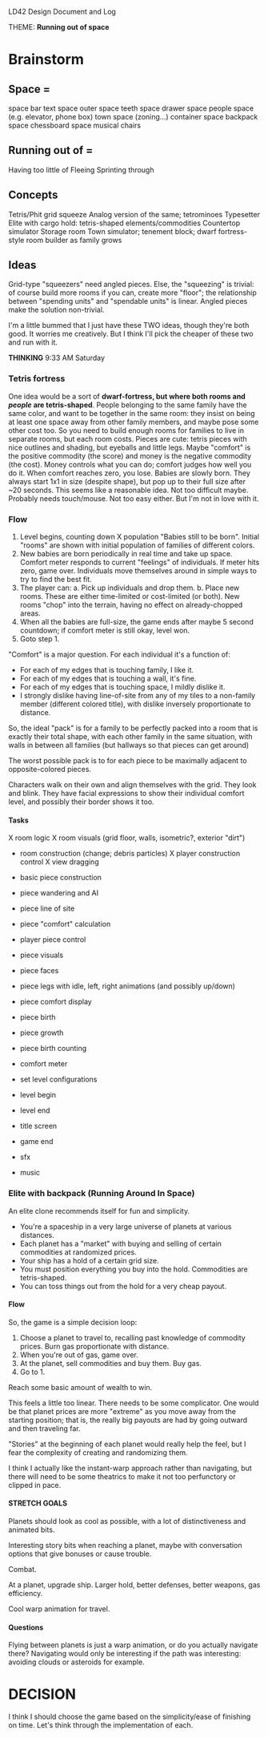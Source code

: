LD42 Design Document and Log

THEME: **Running out of space**

# Brainstorm

## Space =
space bar
text space
outer space
teeth space
drawer space
people space (e.g. elevator, phone box)
town space (zoning...)
container space
backpack space
chessboard space
musical chairs

## Running out of =
Having too little of
Fleeing
Sprinting through

## Concepts

Tetris/Phit grid squeeze
Analog version of the same; tetrominoes
Typesetter
Elite with cargo hold: tetris-shaped elements/commodities
Countertop simulator
Storage room
Town simulator; tenement block; dwarf fortress-style room builder as family grows

## Ideas

Grid-type "squeezers" need angled pieces. Else, the "squeezing" is trivial: of course build more rooms if you can, create more "floor"; the relationship between "spending units" and "spendable units" is linear. Angled pieces make the solution non-trivial.

I'm a little bummed that I just have these TWO ideas, though they're both good. It worries me creatively. But I think I'll pick the cheaper of these two and run with it.

**THINKING** 9:33 AM Saturday

### Tetris fortress

One idea would be a sort of **dwarf-fortress, but where both rooms and _people_ are tetris-shaped**. People belonging to the same family have the same color, and want to be together in the same room: they insist on being at least one space away from other family members, and maybe pose some other cost too. So you need to build enough rooms for families to live in separate rooms, but each room costs. Pieces are cute: tetris pieces with nice outlines and shading, but eyeballs and little legs. Maybe "comfort" is the positive commodity (the score) and money is the negative commodity (the cost). Money controls what you can do; comfort judges how well you do it. When comfort reaches zero, you lose. Babies are slowly born. They always start 1x1 in size (despite shape), but pop up to their full size after ~20 seconds. This seems like a reasonable idea. Not too difficult maybe. Probably needs touch/mouse. Not too easy either. But I'm not in love with it.

### Flow

1. Level begins, counting down X population "Babies still to be born". Initial "rooms" are shown with initial population of families of different colors.
2. New babies are born periodically in real time and take up space. Comfort meter responds to current "feelings" of individuals. If meter hits zero, game over. Individuals move themselves around in simple ways to try to find the best fit.
3. The player can:
    a. Pick up individuals and drop them.
    b. Place new rooms. These are either time-limited or cost-limited (or both). New rooms "chop" into the terrain, having no effect on already-chopped areas.
4. When all the babies are full-size, the game ends after maybe 5 second countdown; if comfort meter is still okay, level won.
5. Goto step 1.

"Comfort" is a major question. For each individual it's a function of:

- For each of my edges that is touching family, I like it.
- For each of my edges that is touching a wall, it's fine.
- For each of my edges that is touching space, I mildly dislike it.
- I strongly dislike having line-of-site from any of my tiles to a non-family member (different colored title), with dislike inversely proportionate to distance.

So, the ideal "pack" is for a family to be perfectly packed into a room that is exactly their total shape, with each other family in the same situation, with walls in between all families (but hallways so that pieces can get around)

The worst possible pack is to for each piece to be maximally adjacent to opposite-colored pieces.

Characters walk on their own and align themselves with the grid. They look and blink. They have facial expressions to show their individual comfort level, and possibly their border shows it too.

#### Tasks

X room logic
X room visuals (grid floor, walls, isometric?, exterior "dirt")
- room construction (change; debris particles)
X player construction control
X view dragging

- basic piece construction
- piece wandering and AI
- piece line of site
- piece "comfort" calculation
- player piece control
- piece visuals
- piece faces
- piece legs with idle, left, right animations (and possibly up/down)
- piece comfort display
- piece birth
- piece growth
- piece birth counting
- comfort meter

- set level configurations

- level begin
- level end
- title screen
- game end

- sfx
- music


### Elite with backpack (Running Around In Space)

An elite clone recommends itself for fun and simplicity.

- You're a spaceship in a very large universe of planets at various distances. 
- Each planet has a "market" with buying and selling of certain commodities at randomized prices.
- Your ship has a hold of a certain grid size.
- You must position everything you buy into the hold. Commodities are tetris-shaped.
- You can toss things out from the hold for a very cheap payout.


#### Flow 

So, the game is a simple decision loop:

1. Choose a planet to travel to, recalling past knowledge of commodity prices. Burn gas proportionate with distance.
2. When you're out of gas, game over.
3. At the planet, sell commodities and buy them. Buy gas.
4. Go to 1.

Reach some basic amount of wealth to win.

This feels a little too linear. There needs to be some complicator. One would be that planet prices are more "extreme" as you move away from the starting position; that is, the really big payouts are had by going outward and then traveling far.

"Stories" at the beginning of each planet would really help the feel, but I fear the complexity of creating and randomizing them.

I think I actually like the instant-warp approach rather than navigating, but there will need to be some theatrics to make it not too perfunctory or clipped in pace.

#### STRETCH GOALS

Planets should look as cool as possible, with a lot of distinctiveness and animated bits.

Interesting story bits when reaching a planet, maybe with conversation options that give bonuses or cause trouble.

Combat.

At a planet, upgrade ship. Larger hold, better defenses, better weapons, gas efficiency.

Cool warp animation for travel.

#### Questions

Flying between planets is just a warp animation, or do you actually navigate there? Navigating would only be interesting if the path was interesting: avoiding clouds or asteroids for example.


# DECISION

I think I should choose the game based on the simplicity/ease of finishing on time. Let's think through the implementation of each.